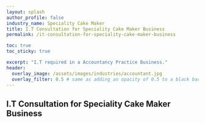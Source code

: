 ```yaml
---
layout: splash 
author_profile: false 
industry_name: Speciality Cake Maker
title: I.T Consultation for Speciality Cake Maker Business
permalink: /it-consultation-for-speciality-cake-maker-business

toc: true
toc_sticky: true

excerpt: "I.T required in a Accountancy Practice Business."
header:
  overlay_image: /assets/images/industries/accountant.jpg
  overlay_filter: 0.5 # same as adding an opacity of 0.5 to a black background
---
```


## I.T Consultation for Speciality Cake Maker Business